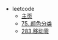 - leetcode
  - [主页](/leetcode/)
  - [75. 颜色分类](/leetcode/75.颜色分类.md)
  - [283.移动零](/leetcode/283.移动零.md)
  
